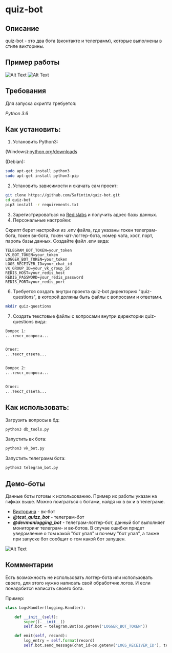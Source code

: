 # quiz-bot

## Описание
quiz-bot - это два бота (вконтакте и телеграмм), которые выполнены в стиле викторины.

## Пример работы
![Alt Text](http://ipic.su/img/img7/fs/quiz-telebot.1560949231.gif)
![Alt Text](http://ipic.su/img/img7/fs/quiz-vkbot.1560949396.gif)

## Требования

Для запуска скрипта требуется:

*Python 3.6*

## Как установить:

1. Установить Python3:

(Windows):[python.org/downloads](https://www.python.org/downloads/windows/)

(Debian):

```sh
sudo apt-get install python3
sudo apt-get install python3-pip
```

2. Установить зависимости и скачать сам проект:

```sh
git clone https://github.com/Safintim/quiz-bot.git
cd quiz-bot
pip3 install -r requirements.txt
```

3. Зарегистрироваться на [Redislabs](https://redislabs.com/) и получить адрес базы данных.
4. Персональные настройки:

Скрипт берет настройки из .env файла, где указаны токен телеграм-бота, токен вк-бота, 
токен чат-логгер-бота, номер чата, хост, порт, пароль базы данных. Создайте файл .env вида:

```.env
TELEGRAM_BOT_TOKEN=your_token
VK_BOT_TOKEN=your_token
LOGGER_BOT_TOKEN=your_token
LOGS_RECEIVER_ID=your_chat_id
VK_GROUP_ID=your_vk_group_id
REDIS_HOST=your_redis_host
REDIS_PASSWORD=your_redis_password
REDIS_PORT=your_redis_port
```

6. Требуется создать внутри проекта quiz-bot директорию "quiz-questions", в которой должны быть файлы с вопросами
и ответами.

```sh
mkdir quiz-questions
```

7. Создать текстовые файлы с вопросами внутри директории quiz-questions вида:

```markdown
Вопрос 1:
...текст_вопроса...


Ответ:
...текст_ответа...


Вопрос 2:
...текст_вопроса...


Ответ:
...текст_ответа...
```

## Как использовать:

Загрузить вопросы в бд:

```sh
python3 db_tools.py
```

Запустить вк бота:

```sh
python3 vk_bot.py
```

Запустить телеграмм бота:
```sh
python3 telegram_bot.py
```

## Демо-боты
Данные боты готовы к использованию. Пример их работы указан на гифках выше.
 Можно поиграться с ботами, найдя их в вк и в телеграме.
 
* [Викторина](https://vk.com/public182993963) - вк-бот
* **_@test_quizz_bot_** - телеграм-бот
* **_@devmanlogging_bot_** - телеграм-логгер-бот, данный бот выполняет мониторинг телеграм- и вк-ботов.
В случае ошибки придет уведомление о том какой "бот упал" и почему "бот упал",
 а также при запуске бот сообщит о том какой бот запущен.

![Alt Text](http://ipic.su/img/img7/fs/quiz-log.1559419941.png)

## Комментарии

Есть возможность не использовать логгер-бота или использовать своего, для этого нужно написать свой обработчик логов. И если понадобится написать своего бота.

Пример:
```python
class LogsHandler(logging.Handler):

    def __init__(self):
        super().__init__()
        self.bot = telegram.Bot(os.getenv('LOGGER_BOT_TOKEN'))

    def emit(self, record):
        log_entry = self.format(record)
        self.bot.send_message(chat_id=os.getenv('LOGS_RECEIVER_ID'), text=log_entry)
```
